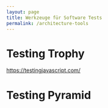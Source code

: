 ```yaml
---
layout: page
title: Werkzeuge für Software Tests 
permalink: /architecture-tools
---
```


# Testing Trophy


https://testingjavascript.com/

# Testing Pyramid


